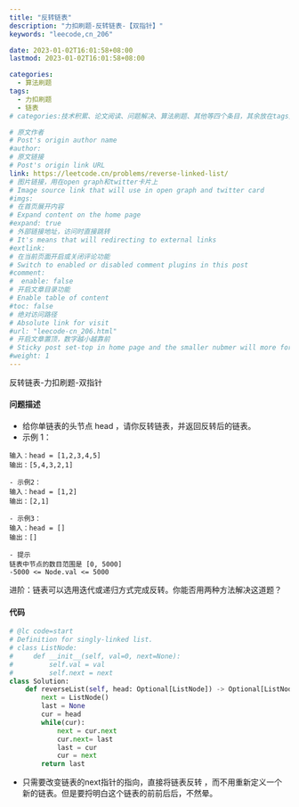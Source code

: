 ```yaml
---
title: "反转链表"
description: "力扣刷题-反转链表-【双指针】"
keywords: "leecode,cn_206"

date: 2023-01-02T16:01:58+08:00
lastmod: 2023-01-02T16:01:58+08:00

categories:
  - 算法刷题
tags:
  - 力扣刷题
  - 链表
# categories:技术积累、论文阅读、问题解决、算法刷题、其他等四个条目，其余放在tags里面。

# 原文作者
# Post's origin author name
#author:
# 原文链接
# Post's origin link URL
link: https://leetcode.cn/problems/reverse-linked-list/
# 图片链接，用在open graph和twitter卡片上
# Image source link that will use in open graph and twitter card
#imgs:
# 在首页展开内容
# Expand content on the home page
#expand: true
# 外部链接地址，访问时直接跳转
# It's means that will redirecting to external links
#extlink:
# 在当前页面开启或关闭评论功能
# Switch to enabled or disabled comment plugins in this post
#comment:
#  enable: false
# 开启文章目录功能
# Enable table of content
#toc: false
# 绝对访问路径
# Absolute link for visit
#url: "leecode-cn_206.html"
# 开启文章置顶，数字越小越靠前
# Sticky post set-top in home page and the smaller nubmer will more forward.
#weight: 1
---
```


反转链表-力扣刷题-双指针

<!--more-->
#### 问题描述
- 给你单链表的头节点 head ，请你反转链表，并返回反转后的链表。
- 示例 1：
``` text
输入：head = [1,2,3,4,5]
输出：[5,4,3,2,1]
```
``` text
- 示例2：
输入：head = [1,2]
输出：[2,1]
```
``` text
- 示例3：
输入：head = []
输出：[]
```
``` text
- 提示
链表中节点的数目范围是 [0, 5000]
-5000 <= Node.val <= 5000
```
进阶：链表可以选用迭代或递归方式完成反转。你能否用两种方法解决这道题？

#### 代码
``` python
# @lc code=start
# Definition for singly-linked list.
# class ListNode:
#     def __init__(self, val=0, next=None):
#         self.val = val
#         self.next = next
class Solution:
    def reverseList(self, head: Optional[ListNode]) -> Optional[ListNode]:
        next = ListNode()
        last = None 
        cur = head
        while(cur):
            next = cur.next
            cur.next= last
            last = cur
            cur = next
        return last
```
- 只需要改变链表的next指针的指向，直接将链表反转 ，而不用重新定义一个新的链表。但是要捋明白这个链表的前前后后，不然晕。